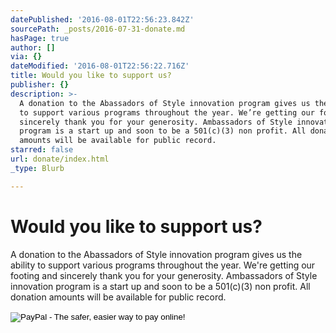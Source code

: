 ```yaml
---
datePublished: '2016-08-01T22:56:23.842Z'
sourcePath: _posts/2016-07-31-donate.md
hasPage: true
author: []
via: {}
dateModified: '2016-08-01T22:56:22.716Z'
title: Would you like to support us?
publisher: {}
description: >-
  A donation to the Abassadors of Style innovation program gives us the ability
  to support various programs throughout the year. We’re getting our footing and
  sincerely thank you for your generosity. Ambassadors of Style innovation
  program is a start up and soon to be a 501(c)(3) non profit. All donation
  amounts will be available for public record.
starred: false
url: donate/index.html
_type: Blurb

---
```

# Would you like to support us?

A donation to the Abassadors of Style innovation program gives us the ability to support various programs throughout the year. We're getting our footing and sincerely thank you for your generosity. Ambassadors of Style innovation program is a start up and soon to be a 501(c)(3) non profit. All donation amounts will be available for public record.

<form action="https://www.paypal.com/cgi-bin/webscr" method="post" target="\_top"\>   
<input type="hidden" name="cmd" value="\_s-xclick"\>   
<input type="hidden" name="hosted\_button\_id" value="UQZFK2BM47HY6"\>   
<input type="image" src="https://www.paypalobjects.com/en\_US/i/btn/btn\_donateCC\_LG.gif" border="0" name="submit" alt="PayPal - The safer, easier way to pay online!"\>   
<img alt="" border="0" src="https://www.paypalobjects.com/en\_US/i/scr/pixel.gif" width="1" height="1"\>   
</form\>